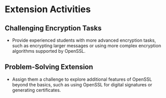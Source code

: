 # Extension Activities

## Challenging Encryption Tasks
- Provide experienced students with more advanced encryption tasks, such as encrypting larger messages or using more complex encryption algorithms supported by OpenSSL.

## Problem-Solving Extension
- Assign them a challenge to explore additional features of OpenSSL beyond the basics, such as using OpenSSL for digital signatures or generating certificates.
